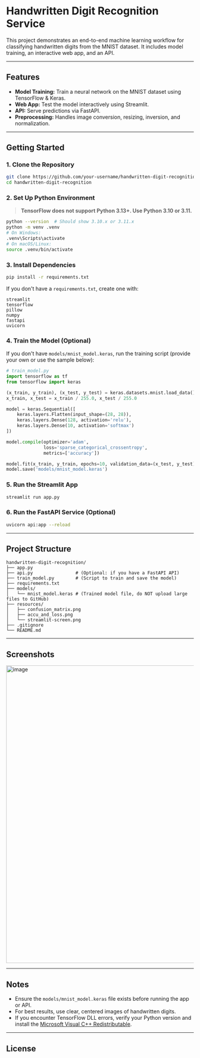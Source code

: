 # Handwritten Digit Recognition Service

This project demonstrates an end-to-end machine learning workflow for classifying handwritten digits from the MNIST dataset. It includes model training, an interactive web app, and an API.

---

## Features

- **Model Training:** Train a neural network on the MNIST dataset using TensorFlow & Keras.
- **Web App:** Test the model interactively using Streamlit.
- **API:** Serve predictions via FastAPI.
- **Preprocessing:** Handles image conversion, resizing, inversion, and normalization.

---

## Getting Started

### 1. Clone the Repository

```bash
git clone https://github.com/your-username/handwritten-digit-recognition.git
cd handwritten-digit-recognition
```

### 2. Set Up Python Environment

> **TensorFlow does not support Python 3.13+. Use Python 3.10 or 3.11.**

```bash
python --version  # Should show 3.10.x or 3.11.x
python -m venv .venv
# On Windows:
.venv\Scripts\activate
# On macOS/Linux:
source .venv/bin/activate
```

### 3. Install Dependencies

```bash
pip install -r requirements.txt
```

If you don't have a `requirements.txt`, create one with:
```
streamlit
tensorflow
pillow
numpy
fastapi
uvicorn
```

### 4. Train the Model (Optional)

If you don't have `models/mnist_model.keras`, run the training script (provide your own or use the sample below):

```python
# train_model.py
import tensorflow as tf
from tensorflow import keras

(x_train, y_train), (x_test, y_test) = keras.datasets.mnist.load_data()
x_train, x_test = x_train / 255.0, x_test / 255.0

model = keras.Sequential([
    keras.layers.Flatten(input_shape=(28, 28)),
    keras.layers.Dense(128, activation='relu'),
    keras.layers.Dense(10, activation='softmax')
])

model.compile(optimizer='adam',
              loss='sparse_categorical_crossentropy',
              metrics=['accuracy'])

model.fit(x_train, y_train, epochs=10, validation_data=(x_test, y_test))
model.save('models/mnist_model.keras')
```

### 5. Run the Streamlit App

```bash
streamlit run app.py
```

### 6. Run the FastAPI Service (Optional)

```bash
uvicorn api:app --reload
```

---

## Project Structure

```
handwritten-digit-recognition/
├── app.py
├── api.py                # (Optional: if you have a FastAPI API)
├── train_model.py        # (Script to train and save the model)
├── requirements.txt
├── models/
│   └── mnist_model.keras # (Trained model file, do NOT upload large files to GitHub)
├── resources/
│   ├── confusion_matrix.png
│   ├── accu_and_loss.png
│   └── streamlit-screen.png
├── .gitignore
└── README.md
```

---

## Screenshots

<img width="733" height="798" alt="image" src="https://github.com/user-attachments/assets/42db66b7-293a-481e-a04a-94c0fc71b7f1" />


---

## Notes

- Ensure the `models/mnist_model.keras` file exists before running the app or API.
- For best results, use clear, centered images of handwritten digits.
- If you encounter TensorFlow DLL errors, verify your Python version and install the [Microsoft Visual C++ Redistributable](https://learn.microsoft.com/en-us/cpp/windows/latest-supported-vc-redist?view=msvc-170).

---


## License
